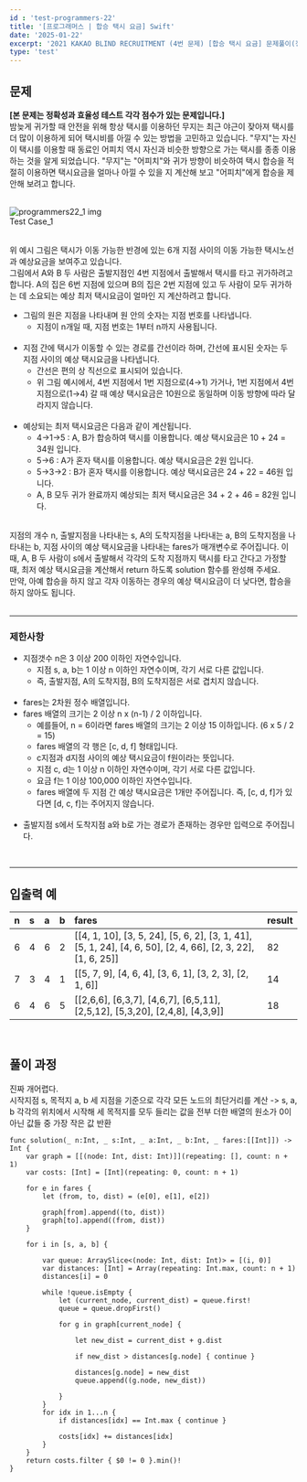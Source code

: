 ```yaml
---
id : 'test-programmers-22'
title: '[프로그래머스 | 합승 택시 요금] Swift'
date: '2025-01-22'
excerpt: '2021 KAKAO BLIND RECRUITMENT (4번 문제) [합승 택시 요금] 문제풀이(정답 포함) 글입니다.'
type: 'test'
---
```


## 문제

**[본 문제는 정확성과 효율성 테스트 각각 점수가 있는 문제입니다.]** <br>
밤늦게 귀가할 때 안전을 위해 항상 택시를 이용하던 무지는 최근 야근이 잦아져 택시를 더 많이 이용하게 되어 택시비를 아낄 수 있는 방법을 고민하고 있습니다. "무지"는 자신이 택시를 이용할 때 동료인 어피치 역시 자신과 비슷한 방향으로 가는 택시를 종종 이용하는 것을 알게 되었습니다. "무지"는 "어피치"와 귀가 방향이 비슷하여 택시 합승을 적절히 이용하면 택시요금을 얼마나 아낄 수 있을 지 계산해 보고 "어피치"에게 합승을 제안해 보려고 합니다.<br>

<br>
<div class="markdown">
    <div class="img">
        <img src="/imgs/programmers22/programmers22_1.png" alt="programmers22_1 img" />
        <div class="explanation text-center">
            Test Case_1
        </div>
    </div>
</div>
<br>

위 예시 그림은 택시가 이동 가능한 반경에 있는 6개 지점 사이의 이동 가능한 택시노선과 예상요금을 보여주고 있습니다.<br>
그림에서 A와 B 두 사람은 출발지점인 4번 지점에서 출발해서 택시를 타고 귀가하려고 합니다. A의 집은 6번 지점에 있으며 B의 집은 2번 지점에 있고 두 사람이 모두 귀가하는 데 소요되는 예상 최저 택시요금이 얼마인 지 계산하려고 합니다.<br>

* 그림의 원은 지점을 나타내며 원 안의 숫자는 지점 번호를 나타냅니다.
    * 지점이 n개일 때, 지점 번호는 1부터 n까지 사용됩니다.
    <br>
* 지점 간에 택시가 이동할 수 있는 경로를 간선이라 하며, 간선에 표시된 숫자는 두 지점 사이의 예상 택시요금을 나타냅니다.
    * 간선은 편의 상 직선으로 표시되어 있습니다.
    * 위 그림 예시에서, 4번 지점에서 1번 지점으로(4→1) 가거나, 1번 지점에서 4번 지점으로(1→4) 갈 때 예상 택시요금은 10원으로 동일하며 이동 방향에 따라 달라지지 않습니다.
    <br>
* 예상되는 최저 택시요금은 다음과 같이 계산됩니다.
    * 4→1→5 : A, B가 합승하여 택시를 이용합니다. 예상 택시요금은 10 + 24 = 34원 입니다.
    * 5→6 : A가 혼자 택시를 이용합니다. 예상 택시요금은 2원 입니다.
    * 5→3→2 : B가 혼자 택시를 이용합니다. 예상 택시요금은 24 + 22 = 46원 입니다.
    * A, B 모두 귀가 완료까지 예상되는 최저 택시요금은 34 + 2 + 46 = 82원 입니다.
    <br>

지점의 개수 n, 출발지점을 나타내는 s, A의 도착지점을 나타내는 a, B의 도착지점을 나타내는 b, 지점 사이의 예상 택시요금을 나타내는 fares가 매개변수로 주어집니다. 이때, A, B 두 사람이 s에서 출발해서 각각의 도착 지점까지 택시를 타고 간다고 가정할 때, 최저 예상 택시요금을 계산해서 return 하도록 solution 함수를 완성해 주세요.<br>
만약, 아예 합승을 하지 않고 각자 이동하는 경우의 예상 택시요금이 더 낮다면, 합승을 하지 않아도 됩니다.<br>
<br>

***

### 제한사항

* 지점갯수 n은 3 이상 200 이하인 자연수입니다.
    * 지점 s, a, b는 1 이상 n 이하인 자연수이며, 각기 서로 다른 값입니다.
    * 즉, 출발지점, A의 도착지점, B의 도착지점은 서로 겹치지 않습니다.
    <br>
* fares는 2차원 정수 배열입니다.
* fares 배열의 크기는 2 이상 n x (n-1) / 2 이하입니다.
    * 예를들어, n = 6이라면 fares 배열의 크기는 2 이상 15 이하입니다. (6 x 5 / 2 = 15)
    * fares 배열의 각 행은 [c, d, f] 형태입니다.
    * c지점과 d지점 사이의 예상 택시요금이 f원이라는 뜻입니다.
    * 지점 c, d는 1 이상 n 이하인 자연수이며, 각기 서로 다른 값입니다.
    * 요금 f는 1 이상 100,000 이하인 자연수입니다.
    * fares 배열에 두 지점 간 예상 택시요금은 1개만 주어집니다. 즉, [c, d, f]가 있다면 [d, c, f]는 주어지지 않습니다.
    <br>
* 출발지점 s에서 도착지점 a와 b로 가는 경로가 존재하는 경우만 입력으로 주어집니다.
<br>

***

## 입출력 예

|n|s|a|b|fares|result|
|:-|:-|:-|:-|:-|:-|
|6|4|6|2|\[[4, 1, 10], [3, 5, 24], [5, 6, 2], [3, 1, 41], [5, 1, 24], [4, 6, 50], [2, 4, 66], [2, 3, 22], [1, 6, 25]]|82
|7|3|4|1|\[[5, 7, 9], [4, 6, 4], [3, 6, 1], [3, 2, 3], [2, 1, 6]]|14|
|6|4|6|5|\[[2,6,6], [6,3,7], [4,6,7], [6,5,11], [2,5,12], [5,3,20], [2,4,8], [4,3,9]]|18|

<br>

## 풀이 과정

진짜 개어렵다. <br>
시작지점 s, 목적지 a, b 세 지점을 기준으로 각각 모든 노드의 최단거리를 계산 -> s, a, b 각각의 위치에서 시작해 세 목적지를 모두 들리는 값을 전부 더한 배열의 원소가 0이 아닌 값들 중 가장 작은 값 반환

~~~
func solution(_ n:Int, _ s:Int, _ a:Int, _ b:Int, _ fares:[[Int]]) -> Int {
    var graph = [[(node: Int, dist: Int)]](repeating: [], count: n + 1)
    var costs: [Int] = [Int](repeating: 0, count: n + 1)
        
    for e in fares {
        let (from, to, dist) = (e[0], e[1], e[2])
            
        graph[from].append((to, dist))
        graph[to].append((from, dist))
    }
        
    for i in [s, a, b] {
            
        var queue: ArraySlice<(node: Int, dist: Int)> = [(i, 0)]
        var distances: [Int] = Array(repeating: Int.max, count: n + 1)
        distances[i] = 0
            
        while !queue.isEmpty {
            let (current_node, current_dist) = queue.first!
            queue = queue.dropFirst()
                
            for g in graph[current_node] {
                    
                let new_dist = current_dist + g.dist
                    
                if new_dist > distances[g.node] { continue }
                        
                distances[g.node] = new_dist
                queue.append((g.node, new_dist))
                        
            }
        }   
        for idx in 1...n {
            if distances[idx] == Int.max { continue }
                
            costs[idx] += distances[idx]
        }
    }
    return costs.filter { $0 != 0 }.min()!
}
~~~